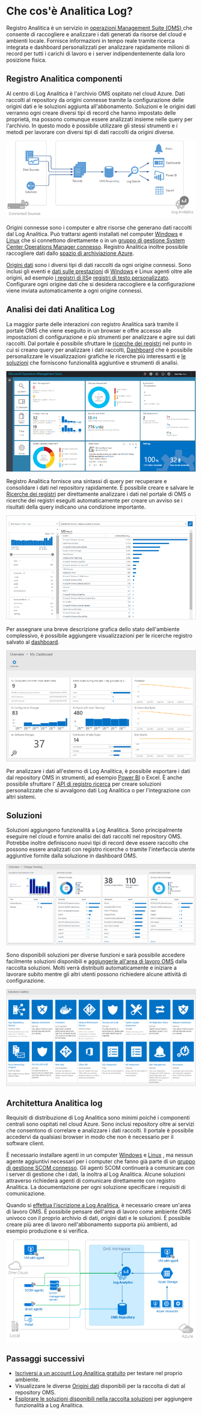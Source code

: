 <properties
   pageTitle="Che cos'è Analitica Log? | Microsoft Azure"
   description="Registro Analitica è un servizio operazioni di gestione famiglia di prodotti (OMS) che consente di raccogliere e analizzare i dati operativi generati da risorse del cloud e ambiente locale.  In questo articolo fornisce una breve panoramica dei diversi componenti del registro Analitica e collegamenti a contenuto dettagliato."
   services="log-analytics"
   documentationCenter=""
   authors="bwren"
   manager="jwhit"
   editor="tysonn" />
<tags
   ms.service="log-analytics"
   ms.devlang="na"
   ms.topic="hero-article"
   ms.tgt_pltfrm="na"
   ms.workload="infrastructure-services"
   ms.date="09/06/2016"
   ms.author="bwren" />

# <a name="what-is-log-analytics"></a>Che cos'è Analitica Log?
Registro Analitica è un servizio in [operazioni Management Suite \(OMS\) ](../operations-management-suite/operations-management-suite-overview.md) che consente di raccogliere e analizzare i dati generati da risorse del cloud e ambienti locale. Fornisce informazioni in tempo reale tramite ricerca integrata e dashboard personalizzati per analizzare rapidamente milioni di record per tutti i carichi di lavoro e i server indipendentemente dalla loro posizione fisica.


## <a name="log-analytics-components"></a>Registro Analitica componenti
Al centro di Log Analitica è l'archivio OMS ospitato nel cloud Azure.  Dati raccolti al repository da origini connesse tramite la configurazione delle origini dati e le soluzioni aggiunta all'abbonamento.  Soluzioni e le origini dati verranno ogni creare diversi tipi di record che hanno impostato delle proprietà, ma possono comunque essere analizzati insieme nelle query per l'archivio.  In questo modo è possibile utilizzare gli stessi strumenti e i metodi per lavorare con diversi tipi di dati raccolti da origini diverse.


![Archivio OMS](media/log-analytics-overview/overview.png)


Origini connesse sono i computer e altre risorse che generano dati raccolti dal Log Analitica.  Può trattarsi agenti installati nel computer [Windows](log-analytics-windows-agents.md) e [Linux](log-analytics-linux-agents.md) che si connettono direttamente o in un [gruppo di gestione System Center Operations Manager connesso](log-analytics-om-agents.md).  Registro Analitica inoltre possibile raccogliere dati dallo [spazio di archiviazione Azure](log-analytics-azure-storage.md).

[Origini dati](log-analytics-data-sources.md) sono i diversi tipi di dati raccolti da ogni origine connessi.  Sono inclusi gli eventi e [dati sulle prestazioni](log-analytics-data-sources-performance-counters.md) di [Windows](log-analytics-data-sources-windows-events.md) e Linux agenti oltre alle origini, ad esempio [i registri di IIS](log-analytics-data-sources-iis-logs.md)e [registri di testo personalizzato](log-analytics-data-sources-custom-logs.md).  Configurare ogni origine dati che si desidera raccogliere e la configurazione viene inviata automaticamente a ogni origine connessi.


## <a name="analyzing-log-analytics-data"></a>Analisi dei dati Analitica Log
La maggior parte delle interazioni con registro Analitica sarà tramite il portale OMS che viene eseguito in un browser e offre accesso alle impostazioni di configurazione e più strumenti per analizzare e agire sui dati raccolti.  Dal portale è possibile sfruttare le [ricerche dei registri](log-analytics-log-searches.md) nel punto in cui si creano query per analizzare i dati raccolti, [Dashboard](log-analytics-dashboards.md) che è possibile personalizzare le visualizzazioni grafiche le ricerche più interessanti e [le soluzioni](log-analytics-add-solutions.md) che forniscono funzionalità aggiuntive e strumenti di analisi.

![Portale OMS](media/log-analytics-overview/portal.png)


Registro Analitica fornisce una sintassi di query per recuperare e consolidare i dati nel repository rapidamente.  È possibile creare e salvare le [Ricerche dei registri](log-analytics-log-searches.md) per direttamente analizzare i dati nel portale di OMS o ricerche dei registri eseguiti automaticamente per creare un avviso se i risultati della query indicano una condizione importante.

![Ricerca dei registri](media/log-analytics-overview/log-search.png)

Per assegnare una breve descrizione grafica dello stato dell'ambiente complessivo, è possibile aggiungere visualizzazioni per le ricerche registro salvato al [dashboard](log-analytics-dashboards.md).   

![Dashboard](media/log-analytics-overview/dashboard.png)

Per analizzare i dati all'esterno di Log Analitica, è possibile esportare i dati dal repository OMS in strumenti, ad esempio [Power BI](log-analytics-powerbi.md) o Excel.  È anche possibile sfruttare l' [API di registro ricerca](log-analytics-log-search-api.md) per creare soluzioni personalizzate che si avvalgono dati Log Analitica o per l'integrazione con altri sistemi.

## <a name="solutions"></a>Soluzioni
Soluzioni aggiungono funzionalità a Log Analitica.  Sono principalmente eseguire nel cloud e fornire analisi dei dati raccolti nel repository OMS. Potrebbe inoltre definiscono nuovi tipi di record deve essere raccolto che possono essere analizzati con registro ricerche o tramite l'interfaccia utente aggiuntive fornite dalla soluzione in dashboard OMS.  

![Modificare la soluzione rilevamento modifiche](media/log-analytics-overview/change-tracking.png)


Sono disponibili soluzioni per diverse funzioni e sarà possibile accedere facilmente soluzioni disponibili e [aggiungerle all'area di lavoro OMS](log-analytics-add-solutions.md) dalla raccolta soluzioni.  Molti verrà distribuiti automaticamente e iniziare a lavorare subito mentre gli altri utenti possono richiedere alcune attività di configurazione.

![Raccolta soluzioni](media/log-analytics-overview/solution-gallery.png)

## <a name="log-analytics-architecture"></a>Architettura Analitica log
Requisiti di distribuzione di Log Analitica sono minimi poiché i componenti centrali sono ospitati nel cloud Azure.  Sono inclusi repository oltre ai servizi che consentono di correlare e analizzare i dati raccolti.  Il portale è possibile accedervi da qualsiasi browser in modo che non è necessario per il software client.

È necessario installare agenti in un computer [Windows](log-analytics-windows-agents.md) e [Linux](log-analytics-linux-agents.md) , ma nessun agente aggiuntivi necessari per i computer che fanno già parte di un [gruppo di gestione SCOM connesso](log-analytics-om-agents.md).  Gli agenti SCOM continuerà a comunicare con i server di gestione che i dati, la inoltra al Log Analitica.  Alcune soluzioni attraverso richiederà agenti di comunicare direttamente con registro Analitica.  La documentazione per ogni soluzione specificare i requisiti di comunicazione.

Quando si [effettua l'iscrizione a Log Analitica](log-analytics-get-started.md), è necessario creare un'area di lavoro OMS.  È possibile pensare dell'area di lavoro come ambiente OMS univoco con il proprio archivio di dati, origini dati e le soluzioni. È possibile creare più aree di lavoro nell'abbonamento supporta più ambienti, ad esempio produzione e si verifica.

![Architettura Analitica log](media/log-analytics-overview/architecture.png)


## <a name="next-steps"></a>Passaggi successivi

- [Iscriversi a un account Log Analitica gratuito](log-analytics-get-started.md) per testare nel proprio ambiente.
- Visualizzare le diverse [Origini dati](log-analytics-data-sources.md) disponibili per la raccolta di dati al repository OMS.
- [Esplorare le soluzioni disponibili nella raccolta soluzioni](log-analytics-add-solutions.md) per aggiungere funzionalità a Log Analitica.
